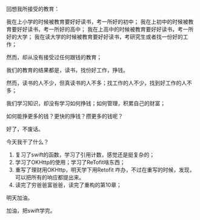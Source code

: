 回想我所接受的教育：

我在上小学的时候被教育要好好读书，考一所好的初中；
我在上初中的时候被教育要好好读书，考一所好的高中；
我在上高中的时候被教育要好好读书，考一所好的大学；
我在读大学的时候被教育要好好读书，考研究生或者找一份好的工作；

然而，却从没有接受过任何跟钱的教育；

我们的教育的结果都是，读书，找份好工作，挣钱。

然而，读书的人不少，但真读书的人不多；找工作的人不少，找到好工作的人不多；

我们学习知识，却没有学习如何挣钱；如何管理，积累自己的财富；

如何能挣更多的钱？更快的挣钱？攒更多的钱呢？

好了，不废话。

今天我干了什么？

1. 复习了swift的函数，学习了引用计数，感觉还是挺复杂的；
2. 学习了OKHttp的使用；学习了ReTofit啥东西；
3. 重写了理财用OKHttp，明天学下用Retofit 咋办，不过在重写的时候，发现，可以把所有的响应都提出来。
4. 读完了穷爸爸富爸爸，读完了重构的第10章；

明天加油。

加油，把swift学完。